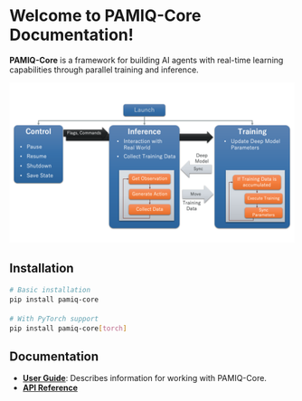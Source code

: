 # Welcome to PAMIQ-Core Documentation!

**PAMIQ-Core** is a framework for building AI agents with real-time learning capabilities through parallel training and inference.

![System Architecture](images/system-architecture.png)

## Installation

```bash
# Basic installation
pip install pamiq-core

# With PyTorch support
pip install pamiq-core[torch]
```

## Documentation

- [**User Guide**](./user-guide/index.md): Describes information for working with PAMIQ-Core.
- [**API Reference**](./api/launch.md)
